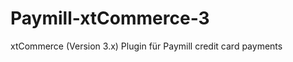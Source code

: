 Paymill-xtCommerce-3
====================

xtCommerce (Version 3.x) Plugin für Paymill credit card payments